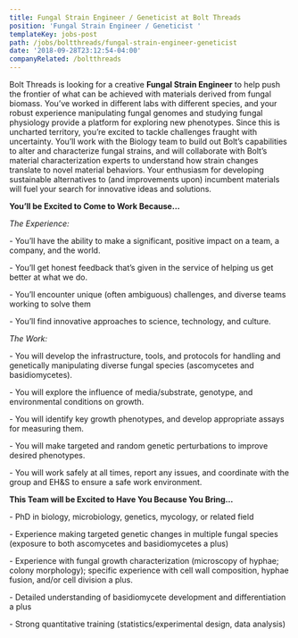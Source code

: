 ```yaml
---
title: Fungal Strain Engineer / Geneticist at Bolt Threads
position: 'Fungal Strain Engineer / Geneticist '
templateKey: jobs-post
path: /jobs/boltthreads/fungal-strain-engineer-geneticist
date: '2018-09-28T23:12:54-04:00'
companyRelated: /boltthreads
---
```

Bolt Threads is looking for a creative **Fungal Strain Engineer** to help push the frontier of what can be achieved with materials derived from fungal biomass. You’ve worked in different labs with different species, and your robust experience manipulating fungal genomes and studying fungal physiology provide a platform for exploring new phenotypes. Since this is uncharted territory, you’re excited to tackle challenges fraught with uncertainty. You’ll work with the Biology team to build out Bolt’s capabilities to alter and characterize fungal strains, and will collaborate with Bolt’s material characterization experts to understand how strain changes translate to novel material behaviors. Your enthusiasm for developing sustainable alternatives to (and improvements upon) incumbent materials will fuel your search for innovative ideas and solutions.

**You’ll be Excited to Come to Work Because…**

_The Experience:_

\- You’ll have the ability to make a significant, positive impact on a team, a company, and the world.

\- You’ll get honest feedback that’s given in the service of helping us get better at what we do.

\- You’ll encounter unique (often ambiguous) challenges, and diverse teams working to solve them

\- You’ll find innovative approaches to science, technology, and culture.



_The Work:_

\- You will develop the infrastructure, tools, and protocols for handling and genetically manipulating diverse fungal species (ascomycetes and basidiomycetes).

\- You will explore the influence of media/substrate, genotype, and environmental conditions on growth.

\- You will identify key growth phenotypes, and develop appropriate assays for measuring them.

\- You will make targeted and random genetic perturbations to improve desired phenotypes.

\- You will work safely at all times, report any issues, and coordinate with the group and EH&S to ensure a safe work environment.



**This Team will be Excited to Have You Because You Bring...**

\- PhD in biology, microbiology, genetics, mycology, or related field

\- Experience making targeted genetic changes in multiple fungal species (exposure to both ascomycetes and basidiomycetes a plus)

\- Experience with fungal growth characterization (microscopy of hyphae; colony morphology); specific experience with cell wall composition, hyphae fusion, and/or cell division a plus.

\- Detailed understanding of basidiomycete development and differentiation a plus

\- Strong quantitative training (statistics/experimental design, data analysis)
